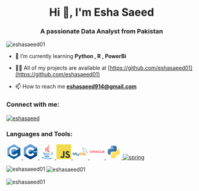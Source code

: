 <h1 align="center">Hi 👋, I'm Esha Saeed</h1>
<h3 align="center">A passionate Data Analyst from Pakistan</h3>

<p align="left"> <img src="https://komarev.com/ghpvc/?username=eshasaeed01&label=Profile%20views&color=0e75b6&style=flat" alt="eshasaeed01" /> </p>

- 🌱 I’m currently learning **Python , R , PowerBi**

- 👨‍💻 All of my projects are available at [https://github.com/eshasaeed01](https://github.com/eshasaeed01)

- 📫 How to reach me **eshasaeed914@gmail.com**

<h3 align="left">Connect with me:</h3>
<p align="left">
<a href="https://linkedin.com/in/eshasaeed" target="blank"><img align="center" src="https://raw.githubusercontent.com/rahuldkjain/github-profile-readme-generator/master/src/images/icons/Social/linked-in-alt.svg" alt="eshasaeed" height="30" width="40" /></a>
</p>

<h3 align="left">Languages and Tools:</h3>
<p align="left"> <a href="https://www.cprogramming.com/" target="_blank" rel="noreferrer"> <img src="https://raw.githubusercontent.com/devicons/devicon/master/icons/c/c-original.svg" alt="c" width="40" height="40"/> </a> <a href="https://www.w3schools.com/cpp/" target="_blank" rel="noreferrer"> <img src="https://raw.githubusercontent.com/devicons/devicon/master/icons/cplusplus/cplusplus-original.svg" alt="cplusplus" width="40" height="40"/> </a> <a href="https://www.java.com" target="_blank" rel="noreferrer"> <img src="https://raw.githubusercontent.com/devicons/devicon/master/icons/java/java-original.svg" alt="java" width="40" height="40"/> </a> <a href="https://developer.mozilla.org/en-US/docs/Web/JavaScript" target="_blank" rel="noreferrer"> <img src="https://raw.githubusercontent.com/devicons/devicon/master/icons/javascript/javascript-original.svg" alt="javascript" width="40" height="40"/> </a> <a href="https://www.mysql.com/" target="_blank" rel="noreferrer"> <img src="https://raw.githubusercontent.com/devicons/devicon/master/icons/mysql/mysql-original-wordmark.svg" alt="mysql" width="40" height="40"/> </a> <a href="https://www.oracle.com/" target="_blank" rel="noreferrer"> <img src="https://raw.githubusercontent.com/devicons/devicon/master/icons/oracle/oracle-original.svg" alt="oracle" width="40" height="40"/> </a> <a href="https://www.python.org" target="_blank" rel="noreferrer"> <img src="https://raw.githubusercontent.com/devicons/devicon/master/icons/python/python-original.svg" alt="python" width="40" height="40"/> </a> <a href="https://spring.io/" target="_blank" rel="noreferrer"> <img src="https://www.vectorlogo.zone/logos/springio/springio-icon.svg" alt="spring" width="40" height="40"/> </a> </p>

<p><img align="left" src="https://github-readme-stats.vercel.app/api/top-langs?username=eshasaeed01&show_icons=true&locale=en&layout=compact" alt="eshasaeed01" /></p>

<p>&nbsp;<img align="center" src="https://github-readme-stats.vercel.app/api?username=eshasaeed01&show_icons=true&locale=en" alt="eshasaeed01" /></p>

<p><img align="center" src="https://github-readme-streak-stats.herokuapp.com/?user=eshasaeed01&" alt="eshasaeed01" /></p>
